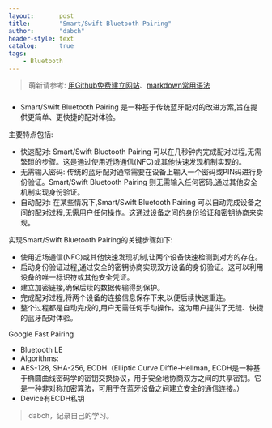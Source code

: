 ```yaml
---
layout:       post
title:        "Smart/Swift Bluetooth Pairing"
author:       "dabch"
header-style: text
catalog:      true
tags:
    - Bluetooth
---
```


> 萌新请参考: [用Github免费建立网站](https://www.bilibili.com/video/BV12H4y1N7Q4/)、[markdown常用语法](https://blog.csdn.net/Charmve/article/details/103717763)

### 
- Smart/Swift Bluetooth Pairing 是一种基于传统蓝牙配对的改进方案,旨在提供更简单、更快捷的配对体验。

主要特点包括:
- 快速配对: Smart/Swift Bluetooth Pairing 可以在几秒钟内完成配对过程,无需繁琐的步骤。这是通过使用近场通信(NFC)或其他快速发现机制实现的。
- 无需输入密码: 传统的蓝牙配对通常需要在设备上输入一个密码或PIN码进行身份验证。Smart/Swift Bluetooth Pairing 则无需输入任何密码,通过其他安全机制实现身份验证。
- 自动配对: 在某些情况下,Smart/Swift Bluetooth Pairing 可以自动完成设备之间的配对过程,无需用户任何操作。这通过设备之间的身份验证和密钥协商来实现。

实现Smart/Swift Bluetooth Pairing的关键步骤如下:
- 使用近场通信(NFC)或其他快速发现机制,让两个设备快速检测到对方的存在。
- 启动身份验证过程,通过安全的密钥协商实现双方设备的身份验证。这可以利用设备的唯一标识符或其他安全凭证。
- 建立加密链接,确保后续的数据传输得到保护。
- 完成配对过程,将两个设备的连接信息保存下来,以便后续快速重连。
- 整个过程都是自动完成的,用户无需任何手动操作。这为用户提供了无缝、快捷的蓝牙配对体验。

Google Fast Pairing
- Bluetooth LE
- Algorithms:
- AES-128, SHA-256, ECDH（Elliptic Curve Diffie-Hellman, ECDH是一种基于椭圆曲线密码学的密钥交换协议，用于安全地协商双方之间的共享密钥。它是一种非对称加密算法，可用于在蓝牙设备之间建立安全的通信连接。）
- Device有ECDH私钥

  
>dabch，记录自己的学习。

